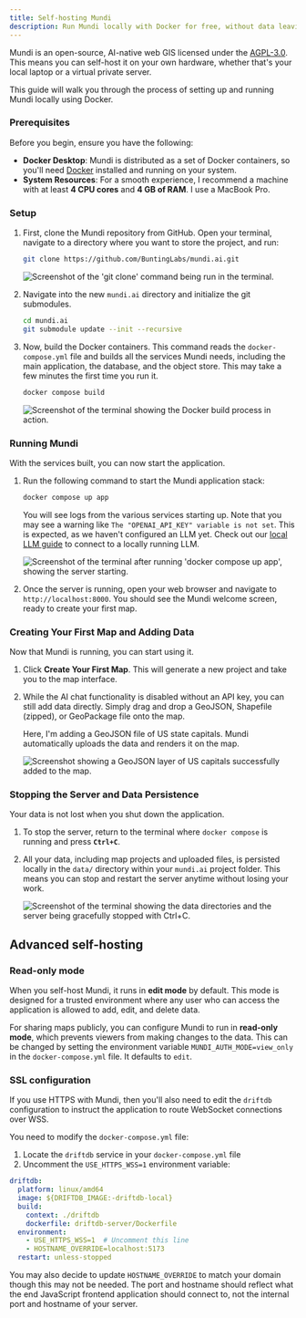 ```yaml
---
title: Self-hosting Mundi
description: Run Mundi locally with Docker for free, without data leaving your computer
---
```


Mundi is an open-source, AI-native web GIS licensed under the
[AGPL-3.0](https://github.com/BuntingLabs/mundi.ai/blob/main/LICENSE).
This means you can self-host it on your own hardware, whether that's your
local laptop or a virtual private server.

This guide will walk you through the process of setting up and running
Mundi locally using Docker.

### Prerequisites

Before you begin, ensure you have the following:

* **Docker Desktop**: Mundi is distributed as a set of Docker containers,
  so you'll need [Docker](https://docs.docker.com/desktop/) installed and running on your system.
* **System Resources**: For a smooth experience, I recommend a machine
  with at least **4 CPU cores** and **4 GB of RAM**. I use a MacBook Pro.

### Setup

1. First, clone the Mundi repository from GitHub. Open your terminal,
   navigate to a directory where you want to store the project, and run:

    ```bash
    git clone https://github.com/BuntingLabs/mundi.ai.git
    ```

    ![Screenshot of the 'git clone' command being run in the terminal.](../../../assets/selfhost/github.jpg)

2. Navigate into the new `mundi.ai` directory and initialize the git
   submodules.

    ```bash
    cd mundi.ai
    git submodule update --init --recursive
    ```

3. Now, build the Docker containers. This command reads the
   `docker-compose.yml` file and builds all the services Mundi needs,
   including the main application, the database, and the object store.
   This may take a few minutes the first time you run it.

    ```bash
    docker compose build
    ```

    ![Screenshot of the terminal showing the Docker build process in action.](../../../assets/selfhost/dockercompose.jpg)

### Running Mundi

With the services built, you can now start the application.

1. Run the following command to start the Mundi application stack:

    ```bash
    docker compose up app
    ```

    You will see logs from the various services starting up. Note that you
    may see a warning like `The "OPENAI_API_KEY" variable is not set`.
    This is expected, as we haven't configured an LLM yet. Check out our
    [local LLM guide](/deployments/connecting-to-local-llm-with-ollama/) to connect to a locally running LLM.

    ![Screenshot of the terminal after running 'docker compose up app', showing the server starting.](../../../assets/selfhost/apponline.jpg)

2. Once the server is running, open your web browser and navigate to
   `http://localhost:8000`. You should see the Mundi welcome screen, ready
   to create your first map.

### Creating Your First Map and Adding Data

Now that Mundi is running, you can start using it.

1. Click **Create Your First Map**. This will generate a new project and
   take you to the map interface.

2. While the AI chat functionality is disabled without an API key, you can
   still add data directly. Simply drag and drop a GeoJSON, Shapefile
   (zipped), or GeoPackage file onto the map.

    Here, I'm adding a GeoJSON file of US state capitals. Mundi
    automatically uploads the data and renders it on the map.

    ![Screenshot showing a GeoJSON layer of US capitals successfully added to the map.](../../../assets/selfhost/upload.jpg)

### Stopping the Server and Data Persistence

Your data is not lost when you shut down the application.

1. To stop the server, return to the terminal where `docker compose` is
   running and press **`Ctrl+C`**.
2. All your data, including map projects and uploaded files, is persisted
   locally in the `data/` directory within your `mundi.ai` project folder.
   This means you can stop and restart the server anytime without losing
   your work.

    ![Screenshot of the terminal showing the data directories and the server being gracefully stopped with Ctrl+C.](../../../assets/selfhost/capitals.jpg)

## Advanced self-hosting

### Read-only mode

When you self-host Mundi, it runs in **edit mode** by default. This mode
is designed for a trusted environment where any user who can access the
application is allowed to add, edit, and delete data.

For sharing maps publicly, you can configure Mundi to run in
**read-only mode**, which prevents viewers from making changes to the
data. This can be changed by setting the environment variable `MUNDI_AUTH_MODE=view_only`
in the `docker-compose.yml` file. It defaults to `edit`.

### SSL configuration

If you use HTTPS with Mundi, then you'll also need to edit the `driftdb` configuration to instruct the application
to route WebSocket connections over WSS.

You need to modify the `docker-compose.yml` file:

1. Locate the `driftdb` service in your `docker-compose.yml` file
2. Uncomment the `USE_HTTPS_WSS=1` environment variable:

```yaml
driftdb:
  platform: linux/amd64
  image: ${DRIFTDB_IMAGE:-driftdb-local}
  build:
    context: ./driftdb
    dockerfile: driftdb-server/Dockerfile
  environment:
    - USE_HTTPS_WSS=1  # Uncomment this line
    - HOSTNAME_OVERRIDE=localhost:5173
  restart: unless-stopped
```

You may also decide to update `HOSTNAME_OVERRIDE` to match your domain though this may not be needed. The port and hostname
should reflect what the end JavaScript frontend application should connect to, not the internal port and hostname of your server.
